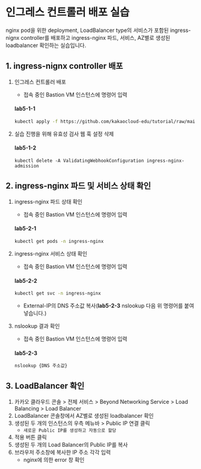 # 인그레스 컨트롤러 배포 실습

nginx pod을 위한 deployment, LoadBalancer type의 서비스가 포함된 ingress-nignx controller를 배포하고 ingress-nginx 파드, 서비스, AZ별로 생성된 loadbalancer 확인하는 실습입니다.


## 1. ingress-nignx controller 배포

1. 인그레스 컨트롤러 배포
     - 접속 중인 Bastion VM 인스턴스에 명령어 입력
     #### **lab5-1-1**
     ```bash
     kubectl apply -f https://github.com/kakaocloud-edu/tutorial/raw/main/AdvancedCourse/src/manifests/ingress-nginx-controller.yaml
     ```

2. 실습 진행을 위해 유효성 검사 웹 훅 설정 삭제
   #### **lab5-1-2**
   ```
   kubectl delete -A ValidatingWebhookConfiguration ingress-nginx-admission
   ```

## 2. ingress-nginx 파드 및 서비스 상태 확인

1. ingress-nginx 파드 상태 확인
     - 접속 중인 Bastion VM 인스턴스에 명령어 입력
     #### **lab5-2-1**
     ```bash
     kubectl get pods -n ingress-nginx
     ```

2. ingress-nginx 서비스 상태 확인
     - 접속 중인 Bastion VM 인스턴스에 명령어 입력
     #### **lab5-2-2**
     ```bash
     kubectl get svc -n ingress-nginx
     ```
     - External-IP의 DNS 주소값 복사(**lab5-2-3** nslookup 다음 위 명령어를 붙여넣습니다.)

3. nslookup 결과 확인
     - 접속 중인 Bastion VM 인스턴스에 명령어 입력
     #### **lab5-2-3**
     ```bash
     nslookup {DNS 주소값}
     ```

## 3. LoadBalancer 확인

1. 카카오 클라우드 콘솔 > 전체 서비스 > Beyond Networking Service > Load Balancing > Load Balancer
2. LoadBalancer 콘솔창에서 AZ별로 생성된 loadbalancer 확인
3. 생성된 두 개의 인스턴스의 우측 메뉴바 > Public IP 연결 클릭
     - `새로운 Public IP를 생성하고 자동으로 할당` 
4. 적용 버튼 클릭
5. 생성된 두 개의 Load Balancer의 Public IP를 복사
6. 브라우저 주소창에 복사한 IP 주소 각각 입력
     - nginx에 의한 error 창 확인
